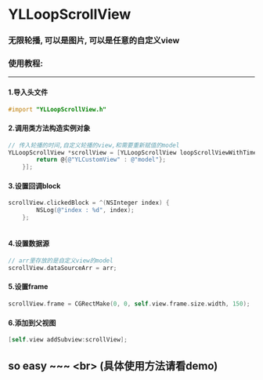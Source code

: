 # YLLoopScrollView
### 无限轮播, 可以是图片, 可以是任意的自定义view

### 使用教程:
-------
#### 1.导入头文件
```Objective-c
#import "YLLoopScrollView.h"
```

#### 2.调用类方法构造实例对象
```Objective-c
// 传入轮播的时间,自定义轮播的view,和需要重新赋值的model
YLLoopScrollView *scrollView = [YLLoopScrollView loopScrollViewWithTimer:2 customView:^NSDictionary *{
        return @{@"YLCustomView" : @"model"};
    }];

```
#### 3.设置回调block
``` Objective-c
scrollView.clickedBlock = ^(NSInteger index) {
        NSLog(@"index : %d", index);
    };
    
```
#### 4.设置数据源
```Objective-c
// arr里存放的是自定义view的model
scrollView.dataSourceArr = arr;
```
#### 5.设置frame
```Objective-c
scrollView.frame = CGRectMake(0, 0, self.view.frame.size.width, 150);
```
#### 6.添加到父视图
```Objective-c
[self.view addSubview:scrollView];
```

so easy ~~~ \<br> (具体使用方法请看demo)
----------

